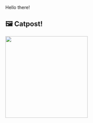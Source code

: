 Hello there!



## 🖼️ Catpost!

<sub>
    <img src="https://cdn2.thecatapi.com/images/bgm.gif" height="256">
</sub>

